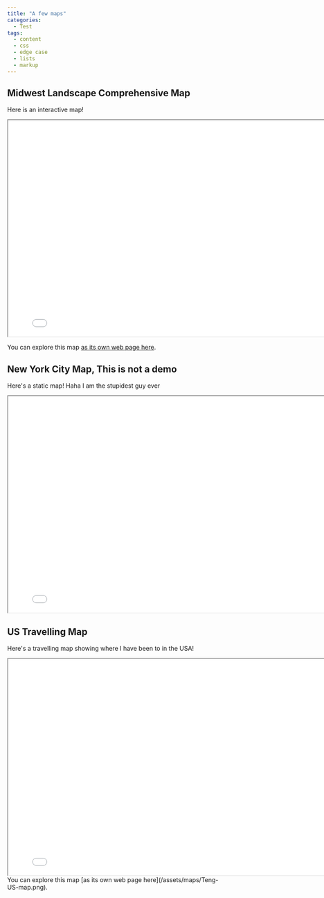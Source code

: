 ```yaml
---
title: "A few maps"
categories:
  - Test
tags:
  - content
  - css
  - edge case
  - lists
  - markup
---
```


## Midwest Landscape Comprehensive Map

Here is an interactive map!

<iframe src="/assets/maps/Online-map.html" height="500" width="800"></iframe>

You can explore this map [as its own web page here](/assets/maps/Online-map.html).

## New York City Map, This is not a demo

Here's a static map!
Haha I am the stupidest guy ever

<iframe src="/assets/maps/my_static_map.png" height="500" width="800"></iframe>


## US Travelling Map

Here's a travelling map showing where I have been to in the USA!

<iframe src="/assets/maps/Teng-US-map.png" height="500" width="800"></iframe>
You can explore this map [as its own web page here](/assets/maps/Teng-US-map.png).
